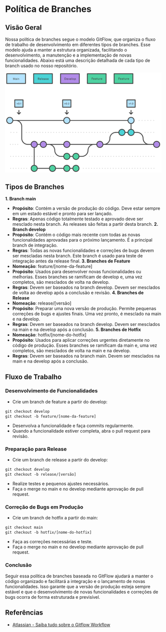 # Política de Branches
## Visão Geral
Nossa política de branches segue o modelo GitFlow, que organiza o fluxo de trabalho de desenvolvimento em diferentes tipos de branches. Esse modelo ajuda a manter a estrutura organizada, facilitando o desenvolvimento, a manutenção e a implementação de novas funcionalidades. Abaixo está uma descrição detalhada de cada tipo de branch usado no nosso repositório.

![flow](../assets/flow.svg)

## Tipos de Branches
**1. Branch main**
- **Propósito**: Contém a versão de produção do código. Deve estar sempre em um estado estável e pronto para ser lançado.
- **Regras**: Apenas código totalmente testado e aprovado deve ser mesclado nesta branch.
As releases são feitas a partir desta branch.
**2. Branch develop**
- **Propósito**: Contém o código mais recente com todas as novas funcionalidades aprovadas para o próximo lançamento. É a principal branch de integração.
- **Regras**: Todas as novas funcionalidades e correções de bugs devem ser mescladas nesta branch.
Este branch é usado para teste de integração antes da release final.
**3. Branches de Feature**
- **Nomeação**: feature/[nome-da-feature]
- **Propósito**: Usados para desenvolver novas funcionalidades ou melhorias. Esses branches se ramificam de develop e, uma vez completos, são mesclados de volta na develop.
- **Regras**: Devem ser baseados na branch develop.
Devem ser mesclados de volta ao develop após a conclusão e revisão.
**4. Branches de Release**
- **Nomeação**: release/[versão]
- **Propósito**: Preparar uma nova versão de produção. Permite pequenas correções de bugs e ajustes finais. Uma vez pronto, é mesclado na main e na develop.
- **Regras**: Devem ser baseados na branch develop.
Devem ser mesclados na main e na develop após a conclusão.
**5. Branches de Hotfix**
- **Nomeação**: hotfix/[nome-do-hotfix]
- **Propósito**: Usados para aplicar correções urgentes diretamente no código de produção. Esses branches se ramificam da main e, uma vez completos, são mesclados de volta na main e na develop.
- **Regras**: Devem ser baseados na branch main.
Devem ser mesclados na main e na develop após a conclusão.

## Fluxo de Trabalho
### Desenvolvimento de Funcionalidades
- Crie um branch de feature a partir do develop:
```
git checkout develop
git checkout -b feature/[nome-da-feature]
```
- Desenvolva a funcionalidade e faça commits regularmente.
- Quando a funcionalidade estiver completa, abra o pull request para revisão.
### Preparação para Release
- Crie um branch de release a partir do develop:
```
git checkout develop
git checkout -b release/[versão]
```
- Realize testes e pequenos ajustes necessários.
- Faça o merge no main e no develop mediante aprovação de pull request.
### Correção de Bugs em Produção
- Crie um branch de hotfix a partir do main:
```
git checkout main
git checkout -b hotfix/[nome-do-hotfix]
```
- Faça as correções necessárias e teste.
- Faça o merge no main e no develop mediante aprovação de pull request.

### Conclusão
Seguir essa política de branches baseada no GitFlow ajudará a manter o código organizado e facilitará a integração e o lançamento de novas funcionalidades. Isso garante que a versão de produção esteja sempre estável e que o desenvolvimento de novas funcionalidades e correções de bugs ocorra de forma estruturada e previsível.

## Referências

- [Atlassian - Saiba tudo sobre o Gitflow Workflow](https://www.atlassian.com/br/git/tutorials/comparing-workflows/gitflow-workflow)
